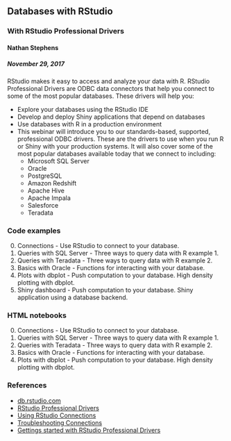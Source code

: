 ## Databases with RStudio
### With RStudio Professional Drivers
#### Nathan Stephens
##### November 29, 2017

RStudio makes it easy to access and analyze your data with R. RStudio Professional Drivers are ODBC data connectors that help you connect to some of the most popular databases. These drivers will help you:

* Explore your databases using the RStudio IDE
* Develop and deploy Shiny applications that depend on databases
* Use databases with R in a production environment
* This webinar will introduce you to our standards-based, supported, professional ODBC drivers. These are the drivers to use when you run R or Shiny with your production systems. It will also cover some of the most popular databases available today that we connect to including:
    * Microsoft SQL Server
    * Oracle
    * PostgreSQL
    * Amazon Redshift
    * Apache Hive
    * Apache Impala
    * Salesforce
    * Teradata


### Code examples

0. Connections - Use RStudio to connect to your database.
1. Queries with SQL Server - Three ways to query data with R example 1.
2. Queries with Teradata - Three ways to query data with R example 2.
3. Basics with Oracle - Functions for interacting with your database.
4. Plots with dbplot - Push computation to your database. High density plotting with dbplot. 
5. Shiny dashboard - Push computation to your database. Shiny application using a database backend. 

### HTML notebooks

0. Connections - Use RStudio to connect to your database.
1. Queries with SQL Server - Three ways to query data with R example 1.
2. Queries with Teradata - Three ways to query data with R example 2.
3. Basics with Oracle - Functions for interacting with your database.
4. Plots with dbplot - Push computation to your database. High density plotting with dbplot. 

### References

* [db.rstudio.com](http://db.rstudio.com)
* [RStudio Professional Drivers](https://www.rstudio.com/products/drivers/)
* [Using RStudio Connections](https://support.rstudio.com/hc/en-us/articles/115010915687)
* [Troubleshooting Connections](https://support.rstudio.com/hc/en-us/articles/115011264307)
* [Gettings started with RStudio Professional Drivers](https://support.rstudio.com/hc/en-us/articles/115011761688)